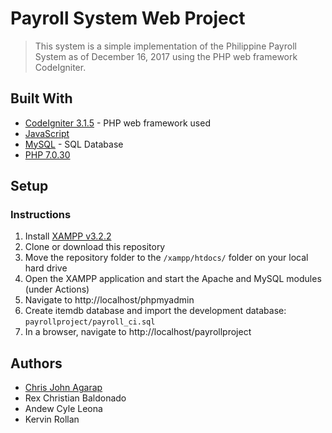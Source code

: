 
# Payroll System Web Project

> This system is a simple implementation of the Philippine Payroll System as of December 16, 2017 using the PHP web framework CodeIgniter. 


## Built With

* [CodeIgniter 3.1.5](https://codeigniter.com/) - PHP web framework used
* [JavaScript](https://developer.mozilla.org/en-US/docs/Web/JavaScript)
* [MySQL](https://www.mysql.com/) - SQL Database
* [PHP 7.0.30](https://www.php.net/)

## Setup

### Instructions

1. Install [XAMPP v3.2.2](https://www.apachefriends.org/)
1. Clone or download this repository
1. Move the repository folder to the `/xampp/htdocs/` folder on your local hard drive
1. Open the XAMPP application and start the Apache and MySQL modules (under Actions)
1. Navigate to http://localhost/phpmyadmin
1. Create itemdb database and import the development database: `payrollproject/payroll_ci.sql`
1. In a browser, navigate to http://localhost/payrollproject

## Authors

* [Chris John Agarap](https://github.com/Seej11010)
* Rex Christian Baldonado
* Andew Cyle Leona
* Kervin Rollan